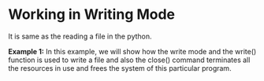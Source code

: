 # **Working in Writing Mode**
It is same as the reading a file in the python. 

**Example 1:**
In this example, we will show how the write mode and the write() function is used to write a file and also the close() command terminates all the resources in use and frees the system of this particular program.

```py

```